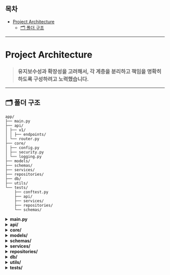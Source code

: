 ## 목차

- [Project Architecture](#project-architecture)
  - [🗂️ 폴더 구조](#-폴더-구조)

--- 

# Project Architecture
> ### 유지보수성과 확장성을 고려해서, 각 계층을 분리하고 책임을 명확히 하도록 구성하려고 노력했습니다.

--- 

## 🗂️ 폴더 구조

```
app/
├── main.py
├── api/
│ ├── v1/
│ │ ├── endpoints/
│ └── router.py
├── core/
│ ├── config.py
│ ├── security.py
│ └── logging.py
├── models/
├── schemas/
├── services/
├── repositories/
├── db/
├── utils/
└── tests/                      
    ├── conftest.py           
    ├── api/
    ├── services/
    ├── repositories/
    └── schemas/
```
<details>
<summary><strong>main.py</strong></summary>

애플리케이션 진입점으로, 라우터 및 미들웨어 설정을 담당합니다.

</details>

<details>
<summary><strong>api/</strong></summary>

API 라우터들을 정의합니다. version별 디렉토리 구조로 구성되어 있고, endpoint들이 포함되어 있습니다.

- `v1/endpoints/`: 유저, 게시글 등 각 도메인별 API 엔드포인트 파일  
- `router.py`: 버전별 라우터를 하나로 묶어 FastAPI에 등록  

</details>

<details>
<summary><strong>core/</strong></summary>

애플리케이션의 핵심 설정을 담고 있습니다.

- `config.py`: 환경 설정 및 설정 객체 정의  
- `security.py`: 보안 관련 로직 ( 토큰 생성, 비밀번호 해시화 등 )
- `logging.py`: 로깅 설정  

</details>

<details>
<summary><strong>models/</strong></summary>

데이터베이스 모델을 SQLAlchemy로 정의하고 있습니다.

</details>

<details>
<summary><strong>schemas/</strong></summary>

요청/응답에 사용되는 Pydantic 기반 스키마 정의하고 있습니다.

</details>

<details>
<summary><strong>services/</strong></summary>

비즈니스 로직이 위치하는 계층입니다. 하나의 유스케이스 단위로 서비스를 구성합니다.

</details>

<details>
<summary><strong>repositories/</strong></summary>

데이터베이스 접근 로직을 담당하는 계층입니다. SQLAlchemy 세션이나 MySQLDB 클라이언트를 통해 데이터를 직접 조회/수정합니다.

</details>

<details>
<summary><strong>db/</strong></summary>

데이터베이스 초기화, 테이블 생성, 세션 관리 등을 담당합니다.

- `base.py`: Base 모델 등록  
- `session.py`: DB 세션 설정  
- `init_db.py`: 초기 데이터 삽입 및 마이그레이션 작업

</details>

<details>
<summary><strong>utils/</strong></summary>

공통적으로 사용되는 유틸리티 함수들을 정의합니다.

</details>

<details>
<summary><strong>tests/</strong></summary>

Pytest 기반 테스트 코드가 위치하는 디렉터리입니다.

- `conftest.py`: 공통 fixture 정의 (FastAPI 클라이언트, 테스트 DB 등)  
- `api/`: API 엔드포인트 테스트  
- `services/`: 서비스 계층 유닛 테스트  
- `repositories/`: 데이터 접근 계층 테스트  
- `schemas/`: Pydantic 스키마 유효성 테스트  

</details>
